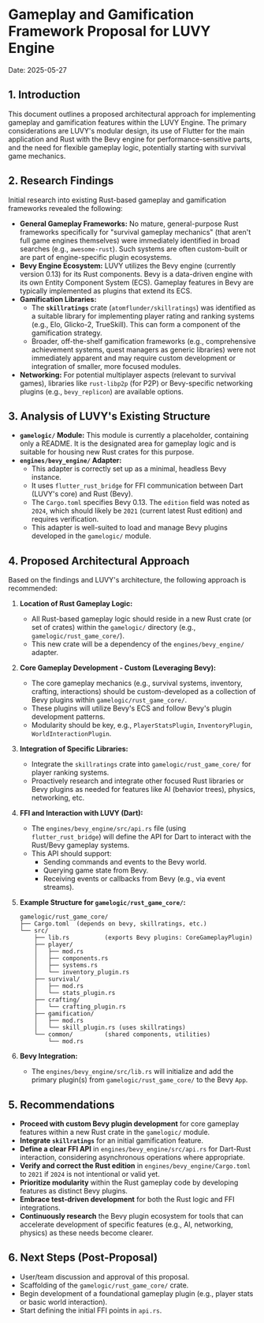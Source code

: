 # Gameplay and Gamification Framework Proposal for LUVY Engine

Date: 2025-05-27

## 1. Introduction

This document outlines a proposed architectural approach for implementing gameplay and gamification features within the LUVY Engine.
The primary considerations are LUVY's modular design, its use of Flutter for the main application and Rust with the Bevy engine for performance-sensitive parts, and the need for flexible gameplay logic, potentially starting with survival game mechanics.

## 2. Research Findings

Initial research into existing Rust-based gameplay and gamification frameworks revealed the following:

*   **General Gameplay Frameworks:** No mature, general-purpose Rust frameworks specifically for "survival gameplay mechanics" (that aren't full game engines themselves) were immediately identified in broad searches (e.g., `awesome-rust`). Such systems are often custom-built or are part of engine-specific plugin ecosystems.
*   **Bevy Engine Ecosystem:** LUVY utilizes the Bevy engine (currently version 0.13) for its Rust components. Bevy is a data-driven engine with its own Entity Component System (ECS). Gameplay features in Bevy are typically implemented as plugins that extend its ECS.
*   **Gamification Libraries:**
    *   The **`skillratings`** crate (`atomflunder/skillratings`) was identified as a suitable library for implementing player rating and ranking systems (e.g., Elo, Glicko-2, TrueSkill). This can form a component of the gamification strategy.
    *   Broader, off-the-shelf gamification frameworks (e.g., comprehensive achievement systems, quest managers as generic libraries) were not immediately apparent and may require custom development or integration of smaller, more focused modules.
*   **Networking:** For potential multiplayer aspects (relevant to survival games), libraries like `rust-libp2p` (for P2P) or Bevy-specific networking plugins (e.g., `bevy_replicon`) are available options.

## 3. Analysis of LUVY's Existing Structure

*   **`gamelogic/` Module:** This module is currently a placeholder, containing only a README. It is the designated area for gameplay logic and is suitable for housing new Rust crates for this purpose.
*   **`engines/bevy_engine/` Adapter:**
    *   This adapter is correctly set up as a minimal, headless Bevy instance.
    *   It uses `flutter_rust_bridge` for FFI communication between Dart (LUVY's core) and Rust (Bevy).
    *   The `Cargo.toml` specifies Bevy 0.13. The `edition` field was noted as `2024`, which should likely be `2021` (current latest Rust edition) and requires verification.
    *   This adapter is well-suited to load and manage Bevy plugins developed in the `gamelogic/` module.

## 4. Proposed Architectural Approach

Based on the findings and LUVY's architecture, the following approach is recommended:

1.  **Location of Rust Gameplay Logic:**
    *   All Rust-based gameplay logic should reside in a new Rust crate (or set of crates) within the `gamelogic/` directory (e.g., `gamelogic/rust_game_core/`).
    *   This new crate will be a dependency of the `engines/bevy_engine/` adapter.

2.  **Core Gameplay Development - Custom (Leveraging Bevy):**
    *   The core gameplay mechanics (e.g., survival systems, inventory, crafting, interactions) should be custom-developed as a collection of Bevy plugins within `gamelogic/rust_game_core/`.
    *   These plugins will utilize Bevy's ECS and follow Bevy's plugin development patterns.
    *   Modularity should be key, e.g., `PlayerStatsPlugin`, `InventoryPlugin`, `WorldInteractionPlugin`.

3.  **Integration of Specific Libraries:**
    *   Integrate the `skillratings` crate into `gamelogic/rust_game_core/` for player ranking systems.
    *   Proactively research and integrate other focused Rust libraries or Bevy plugins as needed for features like AI (behavior trees), physics, networking, etc.

4.  **FFI and Interaction with LUVY (Dart):**
    *   The `engines/bevy_engine/src/api.rs` file (using `flutter_rust_bridge`) will define the API for Dart to interact with the Rust/Bevy gameplay systems.
    *   This API should support:
        *   Sending commands and events to the Bevy world.
        *   Querying game state from Bevy.
        *   Receiving events or callbacks from Bevy (e.g., via event streams).

5.  **Example Structure for `gamelogic/rust_game_core/`:**

    ```
    gamelogic/rust_game_core/
    ├── Cargo.toml  (depends on bevy, skillratings, etc.)
    └── src/
        ├── lib.rs          (exports Bevy plugins: CoreGameplayPlugin)
        ├── player/
        │   ├── mod.rs
        │   ├── components.rs
        │   ├── systems.rs
        │   └── inventory_plugin.rs
        ├── survival/
        │   ├── mod.rs
        │   └── stats_plugin.rs
        ├── crafting/
        │   └── crafting_plugin.rs
        ├── gamification/
        │   ├── mod.rs
        │   └── skill_plugin.rs (uses skillratings)
        └── common/         (shared components, utilities)
            └── mod.rs
    ```

6.  **Bevy Integration:**
    *   The `engines/bevy_engine/src/lib.rs` will initialize and add the primary plugin(s) from `gamelogic/rust_game_core/` to the Bevy `App`.

## 5. Recommendations

*   **Proceed with custom Bevy plugin development** for core gameplay features within a new Rust crate in the `gamelogic/` module.
*   **Integrate `skillratings`** for an initial gamification feature.
*   **Define a clear FFI API** in `engines/bevy_engine/src/api.rs` for Dart-Rust interaction, considering asynchronous operations where appropriate.
*   **Verify and correct the Rust edition** in `engines/bevy_engine/Cargo.toml` to `2021` if `2024` is not intentional or valid yet.
*   **Prioritize modularity** within the Rust gameplay code by developing features as distinct Bevy plugins.
*   **Embrace test-driven development** for both the Rust logic and FFI integrations.
*   **Continuously research** the Bevy plugin ecosystem for tools that can accelerate development of specific features (e.g., AI, networking, physics) as these needs become clearer.

## 6. Next Steps (Post-Proposal)

*   User/team discussion and approval of this proposal.
*   Scaffolding of the `gamelogic/rust_game_core/` crate.
*   Begin development of a foundational gameplay plugin (e.g., player stats or basic world interaction).
*   Start defining the initial FFI points in `api.rs`.
```

